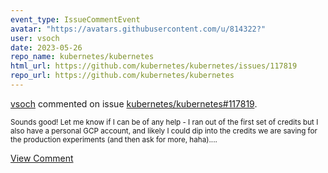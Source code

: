 ```yaml
---
event_type: IssueCommentEvent
avatar: "https://avatars.githubusercontent.com/u/814322?"
user: vsoch
date: 2023-05-26
repo_name: kubernetes/kubernetes
html_url: https://github.com/kubernetes/kubernetes/issues/117819
repo_url: https://github.com/kubernetes/kubernetes
---
```


<a href='https://github.com/vsoch' target='_blank'>vsoch</a> commented on issue <a href='https://github.com/kubernetes/kubernetes/issues/117819' target='_blank'>kubernetes/kubernetes#117819</a>.

<small>Sounds good! Let me know if I can be of any help - I ran out of the first set of credits but I also have a personal GCP account, and likely I could dip into the credits we are saving for the production experiments (and then ask for more, haha)....</small>

<a href='https://github.com/kubernetes/kubernetes/issues/117819' target='_blank'>View Comment</a>
